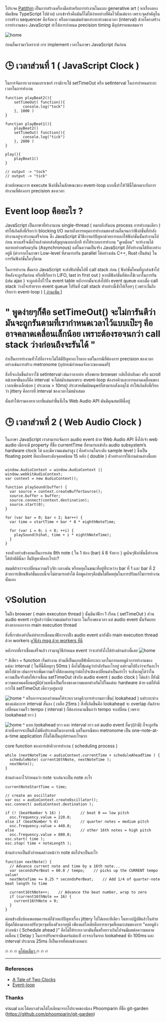 
<div class="th-txt">

<div class="intro">
โปรเจค <a href="https://www.karnpapon.me/work/2020/patithin" target="_blank">Patithin</a> เป็นการสร้างเครื่องมือสำหรับการทำงานในแบบ generative art ( หาเรื่องลองหัดเขียน TypeScript ไปด้วย) เอาเข้าจริงคือมันก็ไม่ได้ง่ายอย่างที่คิดไว้ตั้งแต่แรก เพราะจุดสำคัญในการสร้าง sequencer คือจังหวะ หรือความแม่นยำของระยะห่างของเวลา (interval) ด้วยโครงสร้างการทำงานของ JavaScript ทำให้การกำหนด precision timing มีอุปสรรคพอสมควร
</div>

![home](../../assets/images/patithin/01.png)

ก่อนอื่นเรามาวิเคราะห์ การ implement เวลาในภาษา JavaScript กันก่อน

# 🕒 เวลาส่วนที่ 1 ( JavaScript Clock )

ในการจัดการเวลาบนเบราเซอร์ เรามักจะใช้ setTimeOut หรือ setInterval ในการกำหนดระยะเวลาในการทำงาน

```
function playBeat2(){
    setTimeOut( function(){
        console.log("tock")
    }, 1000 )
}

function playBeat1(){
    playBeat2()
    setTimeOut( function(){
        console.log("tick")
    }, 2000 )
}

play(){
    playBeat1()
}

// output -> "tock"
// output -> "tick"

```

ด้วยลักษณะการ execute ฟังก์ชั่นในลักษณะของ event-loop แบบนี้ทำให้วิธีนี้ไม่เหมาะกับการทำงานที่ต้องการ precision ของเวลา

# Event loop คืออะไร ?

JavaScript เป็นภาษาที่ทำงานบน single-thread ( หมายถึงรันบน process การทำงานเดียว ) ทำให้เกิดสิ่งที่เรียกว่า blocking I/O หมายถึงการหยุดการทำงานของส่วนอื่นจนกว่าฟังก์ชั่นที่กำลังทำงานอยู่จะทำงานเสร็จก่อน ซึ่ง JavaScript มีวิธีการแก้ปัญหาด้วยการบอกให้ฟังก์ชั่นนั้นทำงานไปก่อน หากเสร็จเมื่อไรแล้วค่อยส่งสัญญาณบอกอีกที ทำให้ระบบการทำงาน "ดูเหมือน" จะทำงานได้หลายอย่างพร้อมๆกัน (Asynchronous) แต่ในความเป็นจริง JavaScript ก็ยังทำงานได้ทีละอย่างอยู่ดี (ต่างจากในภาษา Low-level ที่สามารถรัน parallel ได้อย่างเช่น C++, Rust เป็นต้น) ในการรันฟังก์ชั่นใดๆก็ตาม 
<br/>
<br/>
ในการทำงาน ขั้นแรก JavaScript จะส่งฟังก์ชั่นไปที่ call stack ก่อน ( ฟังก์ชั่นไหนที่ถูกส่งเข้าไปทีหลังจะถูกรันก่อน หรือที่เรียกว่า LIFO, last in first out ) หากมีฟังก์ชั่นที่ต้องใช้เวลาในการรัน (เช่น ajax ) จะถูกส่งไปไว้ใน event table หลังจากนั้นจะส่งไปยัง event queue และเมื่อ call stack ว่างก็จะย้ายจาก event queue ไปรันที่ call stack ทำอย่างนี้ซ้ำไปเรื่อยๆ ( เพราะงั้นถึงเรียกว่า event-loop ) <a href="https://dev.to/lydiahallie/javascript-visualized-event-loop-3dif" target="_blank"> [ อ่านเพิ่ม ]</a>

# " พูดง่ายๆก็คือ setTimeOut() จะไม่การันตีว่ามันจะถูกรันตามที่เรากำหนดเวลาไว้แบบเป๊ะๆ คืออาจคลาดเคลื่อนเล็กน้อย เพราะต้องรอจนกว่า call stack ว่างก่อนถึงจะรันได้ " 

ถ้าเป็นการทำงานทั่วไปก็อาจจะไม่ได้มีปัญหาอะไรมาก แต่ในกรณีที่ต้องการ precision ของเวลา อย่างเช่นการสร้าง metronome (อุปกรณ์กำหนดจังหวะของดนตรี) 

สิ่งที่จะเกิดขึ้นถ้าเราใช้ setInterval เช่นเราลากย่อ หรือขยาย browser กลับไปกลับมา หรือ scroll หน้าเพจขึ้นลงก็คือ interval จะไม่สม่ำเสมอเพราะ event-loop ต้องรอคิวและการคลาดเคลื่อนของเวลาเพียงเล็กน้อย ( ประมาณ > 10ms) ประสาทสัมผัสมนุษย์ก็สามารถสังเกตุได้ ทำให้เกิดสิ่งที่เรียกว่า jittery คือการที่ interval ของเวลาไม่สม่ำเสมอ

นั่นทำให้เรามองหาเวลาที่แม่นยำขึ้นซึ่งใน Web Audio API มันมีคุณสมบัตินี้อยู่

# 🕒 เวลาส่วนที่ 2 ( Web Audio Clock )

ในภาษา JavaScript เราสามารถจัดการ audio event ด้วย Web Audio API ซึ่งไอ้เจ้า web audio เนี่ยจะมี property ที่ชื่อ currentTime ที่สามารถเข้าถึง audio subsystem’s hardware clock ได้ และมีความแม่นยำสูง ( คือทำงานในระดับ sample level ) ซึ่งเป็น floating point ที่ละเอียดระดับจุดทศนิยม 15 หลัก ( double ) ตัวอย่างการใช้งานด้านล่างนี้เลย

```

window.AudioContext = window.AudioContext || window.webkitAudioContext;
var context = new AudioContext();

function playSound(buffer) {
  var source = context.createBufferSource(); 
  source.buffer = buffer;                    
  source.connect(context.destination);       
  source.start(0);                           
}

for (var bar = 0; bar < 2; bar++) {
  var time = startTime + bar * 8 * eighthNoteTime;

  for (var i = 0; i < 8; ++i) {
    playSound(hihat, time + i * eighthNoteTime);
  }
}
```

จากตัวอย่างข้างบนเป็นการเล่น 8th note ( ใน 1 ห้อง (bar) มี 8 จังหวะ )
ดูเผินๆฟังก์ชั่นนี้ทำงานได้ปกติดีนี่นา งั้นปัญหาคืออะไรอ่ะ? 
<br/>

สมมติถ้าเราจะเปลี่ยนความเร็ว/ช้า กลางคัน หรือหยุดในขณะที่อยู่ที่ระหว่าง bar ที่ 1 และ bar ที่ 2 ด้วยการเขียนฟังก์ชั่นแบบนี้จะไม่สามารถทำได้ คือพูดง่ายๆคือมันไม่ยืดหยุ่นในการปรับแก้ไขการทำงานนั่นเอง


# 💡Solution 

ในฝั่ง browser ( main execution thread ) นั้นมีนาฬิกา 1 เรือน ( setTimeOut ) ส่วน audio event เรารู้แล้วว่ามีความแม่นยำกว่ามาก ในเรื่องของเวลา แต่ audio event นั้นรันแยกต่างหากออกจาก main execution thread  

สิ่งที่เราต้องทำก็แค่ทำการเชื่อมนาฬิกาจากฝั่ง audio event มายังฝั่ง main execution thread ด้วย workers 
<a href="https://github.com/cwilso/metronome/blob/master/js/metronomeworker.js" target="_blank">ดูวิธีส่ง msg ด้วย workers ที่นี่</a>

หลังจากที่เราเชื่อมเสร็จแล้ว เรามาดูวิธีกำหนด event ว่าจะทำยังไงได้บ้างด้านล่างนี้เลย
![home](../../assets/images/journal/schedule1.png)

^ สีเขียว = function เริ่มทำงาน ส่วนที่เป็นแถบสีฟ้าคือระยะเวลาในการคอยดูคิวการทำงานของแต่ละ interval ( ในที่นี้คือทุกๆ 50ms ) คือไม่ใช่แค่ดูว่ากำลังรันอะไรอยู่ แต่รวมไปถึงว่าจะรันอะไรต่อไปด้วย เช่นการจะเพิ่มความเร็วก็ต้องคอยดูว่าต่อไปจะต้องเปลี่ยนค่าเป็นเท่าไร จะสังเกตุได้ว่าในความเป็นจริงต่อให้เราเชื่อม setTimeOut เข้ากับ audio event ( audio clock ) ได้แล้ว ก็ยังมีความคลาดเคลื่อนอยู่ดี(ส่วนหนึ่งเป็นเรื่องของความแตกต่างกันไปในแต่ละ hardware ด้วย แต่ก็ยังดีกว่าใช้ setTimeOut เดี่ยวๆอยู่มาก)

![home](../../assets/images/journal/schedule2.png)
^ หรืออาจจะลองกำหนดให้ระยะเวลาดูคิวการทำงานยาวขึ้น( lookahead ) แต่ระยะห่างของแต่ละการ interval สั้นลง ( เหลือ 25ms ) สิ่งที่เกิดขึ้นคือ lookahead จะ overlap กันถ้าจะเปลี่ยนความเร็ว tempo ( interval ) ก็ต้องรอนานขึ้นกว่า tempo จะเปลี่ยน ( เพราะ lookahead ยาว )

![home](../../assets/images/journal/schedule3.png)
^ แบบ lookahead ยาว และ interval ยาว แต่ audio event อื่นๆ(ถ้ามี) ก็จะถูกรันด้วยซึ่งอาจจะเป็นสิ่งไม่พึงประสงค์ในบางกรณี แต่ในกรณีของ metronome เป็น one-note-at-a-time application ก็ไม่ได้เป็นอุปสรรคอะไรมาก

core function ของการเข้าคิวการทำงาน ( scheduling process )
```
while (nextNoteTime < audioContext.currentTime + scheduleAheadTime ) {
  scheduleNote( current16thNote, nextNoteTime );
  nextNote();
}
```

ด้านล่างเอาไว้กำหนดว่า note จะเล่นจะเป็น note อะไร 

```
currentNoteStartTime = time;

// create an oscillator
var osc = audioContext.createOscillator();
osc.connect( audioContext.destination );

if (! (beatNumber % 16) )         // beat 0 == low pitch
  osc.frequency.value = 220.0;
else if (beatNumber % 4)          // quarter notes = medium pitch
  osc.frequency.value = 440.0;
else                              // other 16th notes = high pitch
  osc.frequency.value = 880.0;
osc.start( time );
osc.stop( time + noteLength );
```


ด้านล่างจะเป็นตัวกำหนดล่วงหน้าว่า note ต่อไปจะเป็นอะไร

```
function nextNote() {
  // Advance current note and time by a 16th note...
  var secondsPerBeat = 60.0 / tempo;	// picks up the CURRENT tempo value!
  nextNoteTime += 0.25 * secondsPerBeat;	// Add 1/4 of quarter-note beat length to time

  current16thNote++;	// Advance the beat number, wrap to zero
  if (current16thNote == 16) {
    current16thNote = 0;
  }
}
```

ค่อนข้างซับซ้อนพอสมควรแต่ก็ช่วยแก้ปัญหาเรื่อง jittery ไปได้เยอะทีเดียว ในทางปฏิบัติแล้วในท้ายที่สุดก็ต้องมาลองปรับๆหาจุดที่ลงตัวเอาอยู่ดี เพียงแต่ไอเดียคือการหาจุดที่เหมาะสมของการ "คอยดูคิวล่วงหน้า ( Schedule ahead )" คือไม่ให้ระยะเวลามันสั้นหรือยาวเกินไปจนมีผลต่อความคลาดเคลื่อน ( Delay ) ในการปรับพารามิเตอร์แต่ละที อาจจะเริ่มจาก lookahead ซัก 100ms และ interval ประมาณ 25ms ก็เป็นเรทที่ค่อนข้างเหมาะ

🔥 🔥 🔥 <a href="https://github.com/cwilso/metronome/blob/master/js/metronome.js" target="_blank"> ดูโค้ดเต็มๆ </a> 🔥 🔥 🔥

---


### References
- [A Tale of Two Clocks](https://www.html5rocks.com/en/tutorials/audio/scheduling/)
- [Event-loop](https://dev.to/lydiahallie/javascript-visualized-event-loop-3dif)

### Thanks
visual และโค้ดบางส่วนได้ไอเดียมาจากโปรเจคของน้อง Phoomparin ที่ชื่อ git-garden (https://github.com/phoomparin/git-garden)

</div>
